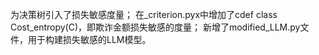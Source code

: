 为决策树引入了损失敏感度量；
在_criterion.pyx中增加了cdef class Cost_entropy(C)，即欺诈金额损失敏感的度量；
新增了modified_LLM.py文件，用于构建损失敏感的LLM模型。
